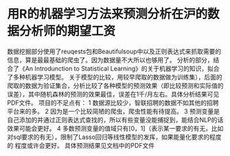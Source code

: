 # 用R的机器学习方法来预测分析在沪的数据分析师的期望工资
 数据挖掘部分使用了reuqests包和Beautifulsoup中以及正则表达式来抓取需要的信息，算是最最基础的爬虫了。因为数据量不大所以也够用了。
 分析的部分，结合了《An Introdunction to Statistical Learning》的关于机器学习的知识，拟合了多种机器学习模型。
 关于模型的比较，用较早爬取的数据做为训练集），后面的爬取的数据为验证集合，分析比较了各种模型的预测效果（即比较预测和实际值的误差），其中随机森林的预测的效果最佳，误差在1千/月左右。具体分析结果可见PDF文件。
 项目的不足点有：
 1 数据源比较少，智联招聘的数据不如其他的招聘平台来的多。
 2 因为是一个比较简陋的爬虫，爬虫性能有待提高。
 3 预测变量是自己添加的并通过正则表达式查找的，所以有些变量没能捕捉到，能结合NLP的话
 效果可能会更好。
 4 多数预测变量的值域只有[0，1]（表示某一要求的有无，比如对sql要求的有无），限制了Lasso回归等线性模型的发挥，如果能量化要求的程度的
 程度或许会更好。
 具体预测结果见文档中的PDF文件
